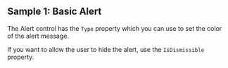 ## Sample 1: Basic Alert

The Alert control has the `Type` property which you can use to set the color of the alert message.

If you want to allow the user to hide the alert, use the `IsDismissible` property.